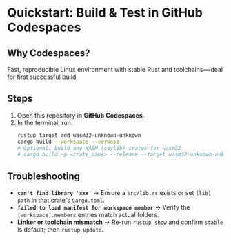 # Quickstart: Build & Test in GitHub Codespaces

## Why Codespaces?
Fast, reproducible Linux environment with stable Rust and toolchains—ideal for first successful build.

## Steps
1. Open this repository in **GitHub Codespaces**.
2. In the terminal, run:
   ```bash
   rustup target add wasm32-unknown-unknown
   cargo build --workspace --verbose
   # Optional: build any WASM (cdylib) crates for wasm32
   # cargo build -p <crate_name> --release --target wasm32-unknown-unknown
   ```

## Troubleshooting
- **`can't find library 'xxx'`** → Ensure a `src/lib.rs` exists or set `[lib] path` in that crate's `Cargo.toml`.
- **`failed to load manifest for workspace member`** → Verify the `[workspace].members` entries match actual folders.
- **Linker or toolchain mismatch** → Re-run `rustup show` and confirm `stable` is default; then `rustup update`.